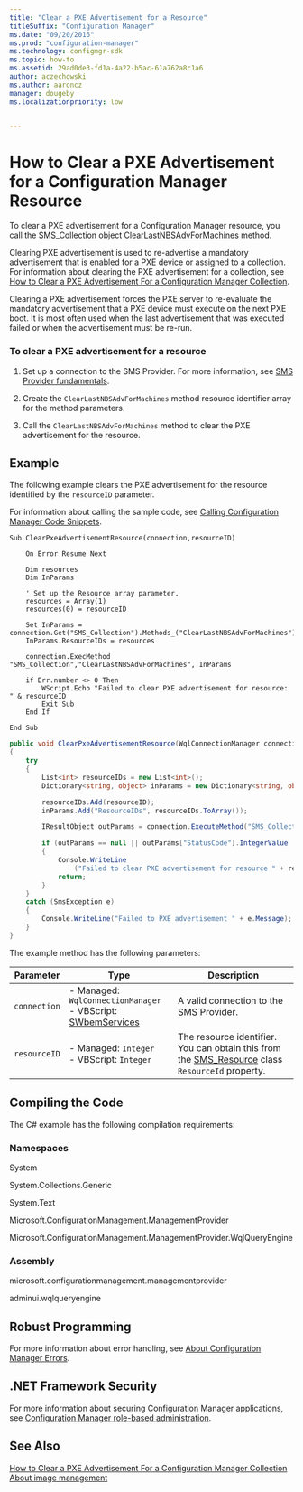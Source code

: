 ```yaml
---
title: "Clear a PXE Advertisement for a Resource"
titleSuffix: "Configuration Manager"
ms.date: "09/20/2016"
ms.prod: "configuration-manager"
ms.technology: configmgr-sdk
ms.topic: how-to
ms.assetid: 29ad0de3-fd1a-4a22-b5ac-61a762a8c1a6
author: aczechowski
ms.author: aaroncz
manager: dougebyms.localizationpriority: low


---
```

# How to Clear a PXE Advertisement for a Configuration Manager Resource
To clear a PXE advertisement for a Configuration Manager resource, you call the [SMS_Collection](../../develop/reference/core/clients/collections/sms_collection-server-wmi-class.md) object [ClearLastNBSAdvForMachines](../../develop/reference/core/clients/collections/clearlastnbsadvformachines-method-in-class-sms_collection.md) method.  

 Clearing PXE advertisement is used to re-advertise a mandatory advertisement that is enabled for a PXE device or assigned to a collection. For information about clearing the PXE advertisement for a collection, see [How to Clear a PXE Advertisement For a Configuration Manager Collection](../../develop/osd/how-to-clear-a-pxe-advertisement-for-a-configuration-manager-collection.md).  

 Clearing a PXE advertisement forces the PXE server to re-evaluate the mandatory advertisement that a PXE device must execute on the next PXE boot. It is most often used when the last advertisement that was executed failed or when the advertisement must be re-run.  

### To clear a PXE advertisement for a resource  

1.  Set up a connection to the SMS Provider. For more information, see [SMS Provider fundamentals](../core/understand/sms-provider-fundamentals.md).  

2.  Create the `ClearLastNBSAdvForMachines` method resource identifier array for the method parameters.  

3.  Call the `ClearLastNBSAdvForMachines` method to clear the PXE advertisement for the resource.  

## Example  
 The following example clears the PXE advertisement for the resource identified by the `resourceID` parameter.  

 For information about calling the sample code, see [Calling Configuration Manager Code Snippets](../../develop/core/understand/calling-code-snippets.md).  

```vbs  
Sub ClearPxeAdvertisementResource(connection,resourceID)  

    On Error Resume Next  

    Dim resources  
    Dim InParams  

    ' Set up the Resource array parameter.  
    resources = Array(1)  
    resources(0) = resourceID  

    Set InParams = connection.Get("SMS_Collection").Methods_("ClearLastNBSAdvForMachines").InParameters.SpawnInstance_  
    InParams.ResourceIDs = resources  

    connection.ExecMethod "SMS_Collection","ClearLastNBSAdvForMachines", InParams  

    if Err.number <> 0 Then  
        WScript.Echo "Failed to clear PXE advertisement for resource: " & resourceID  
        Exit Sub  
    End If  

End Sub  

```  

```c#  
public void ClearPxeAdvertisementResource(WqlConnectionManager connection, int resourceID)  
{  
    try  
    {  
        List<int> resourceIDs = new List<int>();  
        Dictionary<string, object> inParams = new Dictionary<string, object>();  

        resourceIDs.Add(resourceID);  
        inParams.Add("ResourceIDs", resourceIDs.ToArray());  

        IResultObject outParams = connection.ExecuteMethod("SMS_Collection","ClearLastNBSAdvForMachines",inParams);  

        if (outParams == null || outParams["StatusCode"].IntegerValue != 0)  
        {  
            Console.WriteLine  
                ("Failed to clear PXE advertisement for resource " + resourceID);  
            return;  
        }  
    }  
    catch (SmsException e)  
    {  
        Console.WriteLine("Failed to PXE advertisement " + e.Message);  
    }  
}  
```  

 The example method has the following parameters:  

| Parameter | Type | Description |
| --------- | ---- | ----------- |
|`connection`|-   Managed: `WqlConnectionManager`<br />-   VBScript: [SWbemServices](/windows/win32/wmisdk/swbemservices)|A valid connection to the SMS Provider.|  
|`resourceID`|-   Managed: `Integer`<br />-   VBScript: `Integer`|The resource identifier. You can obtain this from the [SMS_Resource](../../develop/reference/core/clients/manage/sms_resource-server-wmi-class.md) class `ResourceId` property.|  

## Compiling the Code  
 The C# example has the following compilation requirements:  

### Namespaces  
 System  

 System.Collections.Generic  

 System.Text  

 Microsoft.ConfigurationManagement.ManagementProvider  

 Microsoft.ConfigurationManagement.ManagementProvider.WqlQueryEngine  

### Assembly  
 microsoft.configurationmanagement.managementprovider  

 adminui.wqlqueryengine  

## Robust Programming  
 For more information about error handling, see [About Configuration Manager Errors](../../develop/core/understand/about-configuration-manager-errors.md).  

## .NET Framework Security  
 For more information about securing Configuration Manager applications, see [Configuration Manager role-based administration](../../develop/core/servers/configure/role-based-administration.md).  

## See Also  
 [How to Clear a PXE Advertisement For a Configuration Manager Collection](../../develop/osd/how-to-clear-a-pxe-advertisement-for-a-configuration-manager-collection.md)   
 [About image management](about-operating-system-deployment-image-management.md)
